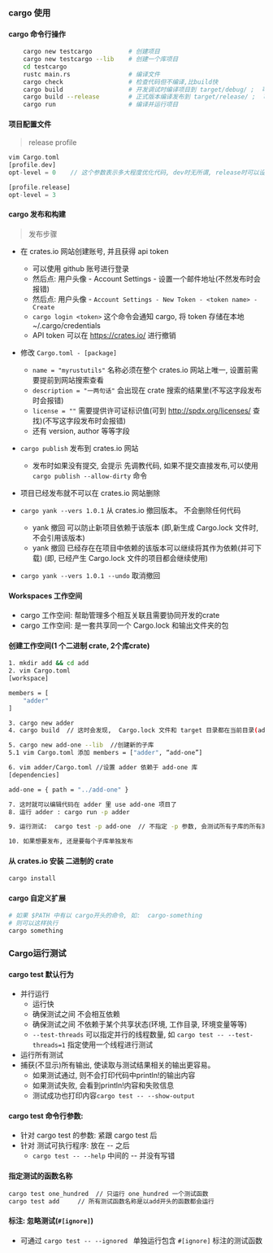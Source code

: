 ### cargo 使用

#### cargo 命令行操作

```bash
    cargo new testcargo          # 创建项目
    cargo new testcargo --lib    # 创建一个库项目
    cd testcargo                 
    rustc main.rs                # 编译文件
    cargo check                  # 检查代码但不编译,比build快
    cargo build                  # 开发调试时编译项目到 target/debug/ ;  可以在 Cargo.toml文件的 [profile.dev] 下设置相关编译参数,如: opt-level
    cargo build --release        # 正式版本编译发布到 target/release/ ;  可以在 Cargo.toml文件的 [profile.release] 下设置相关编译参数,如: opt-level
    cargo run                    # 编译并运行项目
```

#### 项目配置文件

> release profile
 
```rust
vim Cargo.toml
[profile.dev]
opt-level = 0    // 这个参数表示多大程度优化代码, dev时无所谓, release时可以设置最大 3

[profile.release]
opt-level = 3
```
#### cargo 发布和构建

> 发布步骤

 - 在 crates.io 网站创建账号, 并且获得 api token
	 - 可以使用 github 账号进行登录
	 - 然后点: 用户头像 - Account Settings - 设置一个邮件地址(不然发布时会报错)
	 - 然后点: 用户头像 - `Account Settings - New Token - <token name> - Create`
    - `cargo login <token>` 这个命令会通知 cargo, 将 token 存储在本地 ~/.cargo/credentials
    - API token 可以在 https://crates.io/ 进行撤销

- 修改 `Cargo.toml - [package]`
    - `name = "myrustutils"` 名称必须在整个 crates.io 网站上唯一, 设置前需要提前到网站搜索查看
    - `description = "一两句话"` 会出现在 crate 搜索的结果里(不写这字段发布时会报错)
    - `license = ""` 需要提供许可证标识值(可到 http://spdx.org/licenses/ 查找)(不写这字段发布时会报错)
    - 还有 version, author 等等字段
- `cargo publish` 发布到 crates.io 网站
    - 发布时如果没有提交, 会提示 先调教代码, 如果不提交直接发布,可以使用`cargo publish --allow-dirty` 命令
- 项目已经发布就不可以在 crates.io 网站删除
- `cargo yank --vers 1.0.1` 从 crates.io 撤回版本。 不会删除任何代码
    - yank 撤回 可以防止新项目依赖于该版本 (即,新生成 Cargo.lock 文件时, 不会引用该版本)
    - yank 撤回 已经存在在项目中依赖的该版本可以继续将其作为依赖(并可下载) (即, 已经产生 Cargo.lock 文件的项目都会继续使用)
- `cargo yank --vers 1.0.1 --undo` 取消撤回

#### Workspaces 工作空间

- cargo 工作空间: 帮助管理多个相互关联且需要协同开发的crate
- cargo 工作空间: 是一套共享同一个 Cargo.lock 和输出文件夹的包

#### 创建工作空间(1 个二进制 crate, 2个库crate)

```bash
1. mkdir add && cd add
2. vim Cargo.toml
[workspace]

members = [
    "adder"
]

3. cargo new adder 
4. cargo build  // 这时会发现,  Cargo.lock 文件和 target 目录都在当前目录(add) 目录下, 而不会在(add/adder/) 目录下生成(即使 cd adder && cargo build 也不会在 adder 下生成)

5. cargo new add-one --lib  //创建新的子库
5.1 vim Cargo.toml 添加 members = ["adder", “add-one”]

6. vim adder/Cargo.toml //设置 adder 依赖于 add-one 库
[dependencies]

add-one = { path = "../add-one" }

7. 这时就可以编辑代码在 adder 里 use add-one 项目了
8. 运行 adder : cargo run -p adder

9. 运行测试:  cargo test -p add-one  // 不指定 -p 参数, 会测试所有子库的所有测试项目

10. 如果想要发布, 还是要每个子库单独发布
```

#### 从 crates.io 安装 二进制的 crate

```sh
cargo install
```

#### cargo 自定义扩展

```sh
# 如果 $PATH 中有以 cargo开头的命令, 如:  cargo-something
# 则可以这样执行
cargo something 
```

### Cargo运行测试
#### cargo test 默认行为

- 并行运行
    - 运行快
    - 确保测试之间 不会相互依赖
    - 确保测试之间 不依赖于某个共享状态(环境, 工作目录, 环境变量等等)
    - `--test-threads` 可以指定并行的线程数量, 如 `cargo test -- --test-threads=1` 指定使用一个线程进行测试
- 运行所有测试
- 捕获(不显示)所有输出, 使读取与测试结果相关的输出更容易。
    - 如果测试通过, 则不会打印代码中println!的输出内容
    - 如果测试失败, 会看到println!内容和失败信息
    - 测试成功也打印内容`cargo test -- --show-output`

#### cargo test 命令行参数:

- 针对 cargo test 的参数: 紧跟 cargo test 后
- 针对 测试可执行程序: 放在 -- 之后
    - `cargo test -- --help`  中间的 -- 并没有写错


#### 指定测试的函数名称

```sh
cargo test one_hundred  // 只运行 one_hundred 一个测试函数
cargo test add     // 所有测试函数名称是以add开头的函数都会运行
```

#### 标注: 忽略测试(`#[ignore]`)

- 可通过 `cargo test -- --ignored ` 单独运行包含 `#[ignore]` 标注的测试函数

